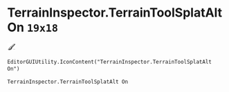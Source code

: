 # TerrainInspector.TerrainToolSplatAlt On `19x18`
<img src="/img/TerrainInspector.TerrainToolSplatAlt%20On.png" width=19 height=18>

``` CSharp
EditorGUIUtility.IconContent("TerrainInspector.TerrainToolSplatAlt On")
```
```
TerrainInspector.TerrainToolSplatAlt On
```
